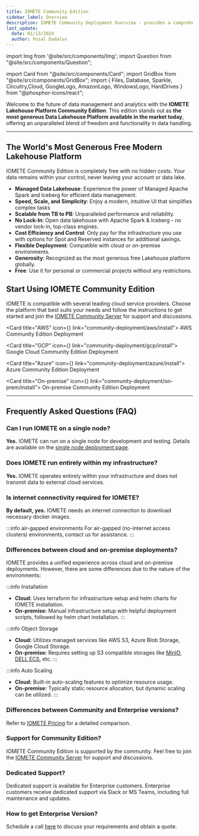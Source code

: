 ```yaml
---
title: IOMETE Community Edition
sidebar_label: Overview
description: IOMETE Community Deployment Overview - provides a comprehensive insight into the deployment process and configuration of the IOMETE community platform.
last_update:
  date: 01/13/2024
  author: Vusal Dadalov
---
```


import Img from '@site/src/components/Img';
import Question from "@site/src/components/Question";

import Card from "@site/src/components/Card";
import GridBox from "@site/src/components/GridBox";
import { Files, Database, Sparkle, Circuitry,Cloud, GoogleLogo, AmazonLogo, WindowsLogo, HardDrives } from "@phosphor-icons/react";

Welcome to the future of data management and analytics with the **IOMETE Lakehouse Platform Community Edition**. This edition stands out as **the most generous Data Lakehouse Platform available in the market today**, offering an unparalleled blend of freedom and functionality in data handling. 

---
## The World's Most Generous Free Modern Lakehouse Platform

IOMETE Community Edition is completely free with no hidden costs. Your data remains within your control, never leaving your account or data lake.

- **Managed Data Lakehouse**: Experience the power of Managed Apache Spark and Iceberg for efficient data management.
- **Speed, Scale, and Simplicity**: Enjoy a modern, intuitive UI that simplifies complex tasks
- **Scalable from TB to PB**: Unparalleled performance and reliability.
- **No Lock-In**: Open data lakehouse with Apache Spark & Iceberg - no vendor lock-in, top-class engines.
- **Cost Efficiency and Control**: Only pay for the infrastructure you use with options for Spot and Reserved instances for additional savings.
- **Flexible Deployment**: Compatible with cloud or on-premise environments.
- **Generosity**: Recognized as the most generous free Lakehouse platform globally.
- **Free**: Use it for personal or commercial projects without any restrictions.

## Start Using IOMETE Community Edition

IOMETE is compatible with several leading cloud service providers. Choose the platform that best suits your needs and follow the instructions to get started and join the [IOMETE Community Server](https://community.iomete.com) for support and discussions.

<GridBox>

<Card title="AWS" icon={<AmazonLogo />} link="community-deployment/aws/install">
AWS Community Edition Deployment
</Card>

<Card title="GCP" icon={<GoogleLogo />} link="community-deployment/gcp/install">
Google Cloud Community Edition Deployment
</Card>

<Card title="Azure" icon={<WindowsLogo />} link="community-deployment/azure/install">
Azure Community Edition Deployment
</Card>

<Card title="On-premise" icon={<HardDrives />} link="community-deployment/on-prem/install">
On-premise Community Edition Deployment
</Card>

</GridBox>

---
## Frequently Asked Questions (FAQ)

### Can I run IOMETE on a single node?

**Yes.** IOMETE can run on a single node for development and testing. Details are available on the [single node deployment page](https://github.com/iomete/iomete-community/blob/main/kubernetes/local-k3s-guide.md).

### Does IOMETE run entirely within my infrastructure?

**Yes.** IOMETE operates entirely within your infrastructure and does not transmit data to external cloud services.

### Is internet connectivity required for IOMETE?

**By default, yes.** IOMETE needs an internet connection to download necessary docker images.

:::info air-gapped environments
For air-gapped (no-internet access clusters) environments, contact us for assistance.
:::

### Differences between cloud and on-premise deployments?

IOMETE provides a unified experience across cloud and on-premise deployments.
However, there are some differences due to the nature of the environments:

:::info Installation

- **Cloud:** Uses terraform for infrastructure setup and helm charts for IOMETE installation.
- **On-premise:** Manual infrastructure setup with helpful deployment scripts, followed by helm chart installation.
  :::

:::info Object Storage

- **Cloud:** Utilizes managed services like AWS S3, Azure Blob Storage, Google Cloud Storage.
- **On-premise:** Requires setting up S3 compatible storages like [MinIO](https://min.io/), [DELL ECS](https://www.delltechnologies.com/en-us/storage/ecs/index.htm), etc.
  :::

:::info Auto Scaling

- **Cloud:** Built-in auto-scaling features to optimize resource usage.
- **On-premise:** Typically static resource allocation, but dynamic scaling can be utilized.
  :::

### Differences between Community and Enterprise versions?

Refer to [IOMETE Pricing](https://iomete.com/pricing) for a detailed comparison.

### Support for Community Edition?

IOMETE Community Edition is supported by the community. Feel free to join the [IOMETE Community Server](https://community.iomete.com) for support and discussions.

### Dedicated Support?

Dedicated support is available for Enterprise customers. Enterprise customers receive dedicated support via Slack or MS Teams, including full maintenance and updates.

### How to get Enterprise Version?

Schedule a call [here](https://calendly.com/iomete/iomete-discovery-call) to discuss your requirements and obtain a quote.
